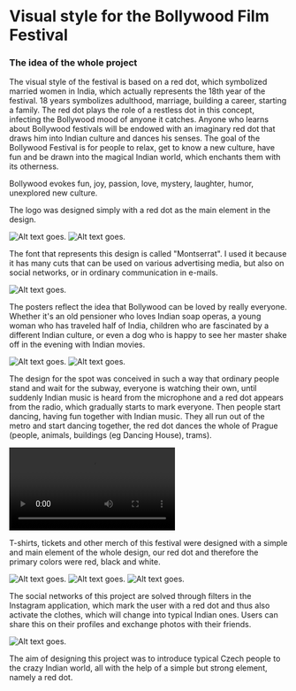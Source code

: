 # Visual style for the Bollywood Film Festival
### The idea of the whole project
The visual style of the festival is based on a red dot, which symbolized married women in India, which actually represents the 18th year of the festival. 
18 years symbolizes adulthood, marriage, building a career, starting a family. 
The red dot plays the role of a restless dot in this concept, infecting the Bollywood mood of anyone it catches. 
Anyone who learns about Bollywood festivals will be endowed with an imaginary red dot that draws him into Indian culture and dances his senses.
The goal of the Bollywood Festival is for people to relax, get to know a new culture, have fun and be drawn into the magical Indian world, 
which enchants them with its otherness.

Bollywood evokes fun, joy, passion, love, mystery, laughter, humor, unexplored new culture.

The logo was designed simply with a red dot as the main element in the design.

<img alt = "Alt text goes." src= "1.jpg">
<img alt = "Alt text goes." src= "2.jpg">

The font that represents this design is called "Montserrat". 
I used it because it has many cuts that can be used on various advertising media, but also on social networks, or in ordinary communication in e-mails.

<img alt = "Alt text goes." src="3.jpg">

The posters reflect the idea that Bollywood can be loved by really everyone. Whether it's an old pensioner who loves Indian soap operas, 
a young woman who has traveled half of India, children who are fascinated by a different Indian culture, or even a dog who is happy 
to see her master shake off in the evening with Indian movies.


<img alt = "Alt text goes." src= "4.jpg">
<img alt = "Alt text goes." src= "5.jpg">


The design for the spot was conceived in such a way that ordinary people stand and wait for the subway, everyone is watching their own, until suddenly 
Indian music is heard from the microphone and a red dot appears from the radio, which gradually starts to mark everyone. 
Then people start dancing, having fun together with Indian music. They all run out of the metro and start dancing together, 
the red dot dances the whole of Prague (people, animals, buildings (eg Dancing House), trams).

<video controls src="bollywood - spot.mp4"></video>

T-shirts, tickets and other merch of this festival were designed with a simple and main element of the whole design, 
our red dot and therefore the primary colors were red, black and white.

<img alt = "Alt text goes." src= "6.jpg">
<img alt = "Alt text goes." src= "7.jpg">
<img alt = "Alt text goes." src= "9.jpg">

The social networks of this project are solved through filters in the Instagram application, which mark the user with a red dot and thus also activate the clothes, which will change into typical Indian ones. Users can share this on their profiles and exchange photos with their friends.

<img alt = "Alt text goes." src= "8.jpg">

The aim of designing this project was to introduce typical Czech people to the crazy Indian world, all with the help of a simple but strong element, namely a red dot.
